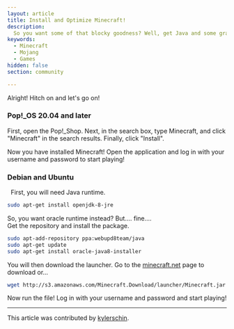 ```yaml
---
layout: article
title: Install and Optimize Minecraft!
description: 
  So you want some of that blocky goodness? Well, get Java and some graphics cards and let's go!
keywords:
  - Minecraft
  - Mojang
  - Games
hidden: false
section: community

---
```


Alright! Hitch on and let's go on!

### Pop!_OS 20.04 and later

First, open the Pop!_Shop. Next, in the search box, type Minecraft, and click "Minecraft" in the search results. Finally, click "Install".

Now you have installed Minecraft! Open the application and log in with your username and password to start playing!

### Debian and Ubuntu
  
First, you will need Java runtime.  
  
```bash
sudo apt-get install openjdk-8-jre
```

So, you want oracle runtime instead? But.... fine....  
Get the repository and install the package.  

```bash
sudo apt-add-repository ppa:webupd8team/java
sudo apt-get update
sudo apt-get install oracle-java8-installer
```

You will then download the launcher. Go to the [minecraft.net](https://minecraft.net/en-us/download/) page to download or...

```bash
wget http://s3.amazonaws.com/Minecraft.Download/launcher/Minecraft.jar
```

Now run the file! Log in with your username and password and start playing!

---

This article was contributed by [kylerschin](https://github.com/kylerschin).
